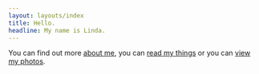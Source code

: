```yaml
---
layout: layouts/index
title: Hello.
headline: My name is Linda.
---
```

You can find out more [about me](), you can [read my things]() or you can [view my photos]().